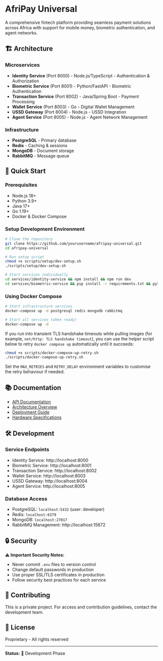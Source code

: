 # AfriPay Universal

A comprehensive fintech platform providing seamless payment solutions across Africa with support for mobile money, biometric authentication, and agent networks.

## 🏗️ Architecture

### Microservices
- **Identity Service** (Port 8000) - Node.js/TypeScript - Authentication & Authorization
- **Biometric Service** (Port 8001) - Python/FastAPI - Biometric Authentication
- **Transaction Service** (Port 8002) - Java/Spring Boot - Payment Processing  
- **Wallet Service** (Port 8003) - Go - Digital Wallet Management
- **USSD Gateway** (Port 8004) - Node.js - USSD Integration
- **Agent Service** (Port 8005) - Node.js - Agent Network Management

### Infrastructure
- **PostgreSQL** - Primary database
- **Redis** - Caching & sessions
- **MongoDB** - Document storage
- **RabbitMQ** - Message queue

## 🚀 Quick Start

### Prerequisites
- Node.js 18+
- Python 3.9+
- Java 17+
- Go 1.19+
- Docker & Docker Compose

### Setup Development Environment

```bash
# Clone the repository
git clone https://github.com/yourusername/afripay-universal.git
cd afripay-universal

# Run setup script
chmod +x scripts/setup/dev-setup.sh
./scripts/setup/dev-setup.sh

# Start services individually
cd services/identity-service && npm install && npm run dev
cd services/biometric-service && pip install -r requirements.txt && python main.py
```

### Using Docker Compose

```bash
# Start infrastructure services
docker-compose up -d postgresql redis mongodb rabbitmq

# Start all services (when ready)
docker-compose up -d
```

If you run into transient TLS handshake timeouts while pulling images (for example, `net/http: TLS handshake timeout`), you can
use the helper script below to retry `docker compose up` automatically until it succeeds:

```bash
chmod +x scripts/docker-compose-up-retry.sh
./scripts/docker-compose-up-retry.sh
```

Set the `MAX_RETRIES` and `RETRY_DELAY` environment variables to customise the retry behaviour if needed.

## 📚 Documentation

- [API Documentation](docs/api/README.md)
- [Architecture Overview](docs/architecture/README.md)
- [Deployment Guide](docs/deployment/README.md)
- [Hardware Specifications](docs/hardware/README.md)

## 🛠️ Development

### Service Endpoints
- Identity Service: http://localhost:8000
- Biometric Service: http://localhost:8001
- Transaction Service: http://localhost:8002
- Wallet Service: http://localhost:8003
- USSD Gateway: http://localhost:8004
- Agent Service: http://localhost:8005

### Database Access
- PostgreSQL: `localhost:5432` (user: developer)
- Redis: `localhost:6379`
- MongoDB: `localhost:27017`
- RabbitMQ Management: http://localhost:15672

## 🔒 Security

⚠️ **Important Security Notes:**
- Never commit `.env` files to version control
- Change default passwords in production
- Use proper SSL/TLS certificates in production
- Follow security best practices for each service

## 🤝 Contributing

This is a private project. For access and contribution guidelines, contact the development team.

## 📄 License

Proprietary - All rights reserved

---

**Status:** 🚧 Development Phase
